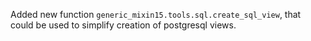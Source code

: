 Added new function `generic_mixin15.tools.sql.create_sql_view`,
that could be used to simplify creation of postgresql views.
